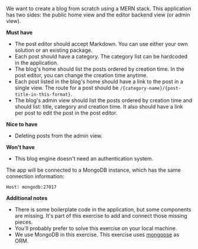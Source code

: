 We want to create a blog from scratch using a MERN stack. This application has two sides: the public home view and the editor backend view (or admin view).

**Must have**

* The post editor should accept Markdown. You can use either your own solution or an existing package.
* Each post should have a category. The category list can be hardcoded in the application.
* The blog's home should list the posts ordered by creation time. In the post editor, you can change the creation time anytime.
* Each post listed in the blog's home should have a link to the post in a single view. The route for a post should be `/{category-name}/{post-title-in-this-format}`.
* The blog's admin view should list the posts ordered by creation time and should list: title, category and creation time. It also should have a link per post to edit the post in the post editor.

**Nice to have**

* Deleting posts from the admin view.

**Won't have**

* This blog engine doesn't need an authentication system.

The app will be connected to a MongoDB instance, which has the same connection information:

```
Host: mongodb:27017
```

**Additional notes**

* There is some boilerplate code in the application, but some components are missing. It's part of this exercise to add and connect those missing pieces.
* You'll probably prefer to solve this exercise on your local machine.
* We use MongoDB in this exercise. This exercise uses [mongoose](https://mongoosejs.com/) as ORM.